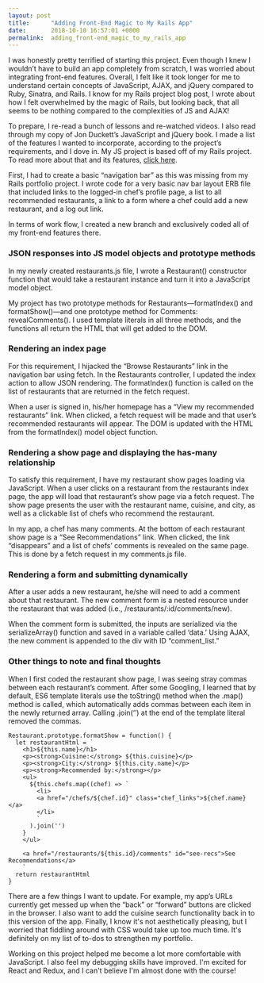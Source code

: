 ```yaml
---
layout: post
title:      "Adding Front-End Magic to My Rails App"
date:       2018-10-10 16:57:01 +0000
permalink:  adding_front-end_magic_to_my_rails_app
---
```



I was honestly pretty terrified of starting this project. Even though I knew I wouldn’t have to build an app completely from scratch, I was worried about integrating front-end features. Overall, I felt like it took longer for me to understand certain concepts of JavaScript, AJAX, and jQuery compared to Ruby, Sinatra, and Rails. I know for my Rails project blog post, I wrote about how I felt overwhelmed by the magic of Rails, but looking back, that all seems to be nothing compared to the complexities of JS and AJAX!

To prepare, I re-read a bunch of lessons and re-watched videos. I also read through my copy of Jon Duckett’s JavaScript and jQuery book. I made a list of the features I wanted to incorporate, according to the project’s requirements, and I dove in. My JS project is based off of my Rails project. To read more about that and its features, [click here](http://alyssakim.net/turning_my_sinatra_app_into_a_rails_app).

First, I had to create a basic “navigation bar” as this was missing from my Rails portfolio project. I wrote code for a very basic nav bar layout ERB file that included links to the logged-in chef’s profile page, a list to all recommended restaurants, a link to a form where a chef could add a new restaurant, and a log out link.

In terms of work flow, I created a new branch and exclusively coded all of my front-end features there.

### JSON responses into JS model objects and prototype methods

In my newly created restaurants.js file, I wrote a Restaurant() constructor function that would take a restaurant instance and turn it into a JavaScript model object.

My project has two prototype methods for Restaurants—formatIndex() and formatShow()—and one prototype method for Comments: revealComments(). I used template literals in all three methods, and the functions all return the HTML that will get added to the DOM. 

### Rendering an index page

For this requirement, I hijacked the “Browse Restaurants” link in the navigation bar using fetch. In the Restaurants controller, I updated the index action to allow JSON rendering. The formatIndex() function is called on the list of restaurants that are returned in the fetch request. 

When a user is signed in, his/her homepage has a “View my recommended restaurants” link. When clicked, a fetch request will be made and that user’s recommended restaurants will appear. The DOM is updated with the HTML from the formatIndex() model object function.

### Rendering a show page and displaying the has-many relationship

To satisfy this requirement, I have my restaurant show pages loading via JavaScript. When a user clicks on a restaurant from the restaurants index page, the app will load that restaurant’s show page via a fetch request. The show page presents the user with the restaurant name, cuisine, and city, as well as a clickable list of chefs who recommend the restaurant. 

In my app, a chef has many comments. At the bottom of each restaurant show page is a “See Recommendations” link. When clicked, the link “disappears” and a list of chefs’ comments is revealed on the same page. This is done by a fetch request in my comments.js file.

### Rendering a form and submitting dynamically

After a user adds a new restaurant, he/she will need to add a comment about that restaurant. The new comment form is a nested resource under the restaurant that was added (i.e., /restaurants/:id/comments/new). 

When the comment form is submitted, the inputs are serialized via the serializeArray() function and saved in a variable called ‘data.’ Using AJAX, the new comment is appended to the div with ID “comment_list.”

### Other things to note and final thoughts

When I first coded the restaurant show page, I was seeing stray commas between each restaurant’s comment. After some Googling, I learned that by default, ES6 template literals use the toString() method when the .map() method is called, which automatically adds commas between each item in the newly returned array. Calling .join(‘’) at the end of the template literal removed the commas. 

```
Restaurant.prototype.formatShow = function() {
  let restaurantHtml = `
    <h1>${this.name}</h1>
    <p><strong>Cuisine:</strong> ${this.cuisine}</p>
    <p><strong>City:</strong> ${this.city.name}</p>
    <p><strong>Recommended by:</strong></p>
    <ul>
      ${this.chefs.map((chef) => `
        <li>
        <a href="/chefs/${chef.id}" class="chef_links">${chef.name}</a>
        </li>
        `
      ).join('')
    }
    </ul>

    <a href="/restaurants/${this.id}/comments" id="see-recs">See Recommendations</a>
    `
  return restaurantHtml
}
```

There are a few things I want to update. For example, my app’s URLs currently get messed up when the “back” or “forward” buttons are clicked in the browser. I also want to add the cuisine search functionality back in to this version of the app. Finally, I know it's not aesthetically pleasing, but I worried that fiddling around with CSS would take up too much time. It's definitely on my list of to-dos to strengthen my portfolio.

Working on this project helped me become a lot more comfortable with JavaScript. I also feel my debugging skills have improved. I'm excited for React and Redux, and I can't believe I'm almost done with the course!


